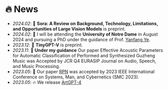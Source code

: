 # 🔥 News
- *2024.02*: 🎉 **Sora: A Review on Background, Technology, Limitations, and Opportunities of Large Vision Models** is preprint.
- *2024.02*: 🎉 I will be attending the **University of Notre Dame** in August 2024 and pursuing a PhD under the guidance of Prof. [Yanfang Ye](http://yes-lab.org/).
- *2023.12*: 🎉 **TinyGPT-V** is preprint. 
- *2023.11*: 🎉 **Under my guidance** Our paper Effective Acoustic Parameters for Automatic Classification of Performed and Synthesized Guzheng Music was Accepted by JCR Q4 EURASIP Journal on Audio, Speech, and Music Processing.
- *2023.05*: 🎉 Our paper [RPN](https://arxiv.org/abs/2212.05961) was accepted by 2023 IEEE International Conference on Systems, Man, and Cybernetics (SMC 2023).
- *2023.05*: 🔥 We release [ArtGPT-4](https://huggingface.co/Tyrannosaurus/ArtGPT-4)
